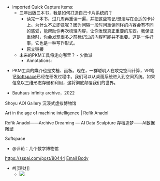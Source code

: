 - Imported Quick Capture items:
    - 三年出版三本书，我是如何打造自己卡片系统的？
        - 读完一本书，过几周再重读一遍，并把这些笔记/想法写在合适的卡片上。为什么不立即做呢？因为间隔一段时间重读同样的内容会有不同的感受，能帮助你再次梳理内容，让你发现真正重要的东西。我保证重读时，你会发现很多之前标记过的内容可能并不重要。这是一件好事，它也是一种写作形式。
        - [原文链接](https://mp.weixin.qq.com/s/L0iqLCWXPrCDsr-cgF30yA)
    - 未来的PKM工具将走向哪里？ - 少数派
        - Annotations:

* PKM工具的媒介也是文档、画板。现在，一群聪明人在攻克空间计算，VR笔记[Softspace](https://soft.space/)已经在研发过程中。我们可以从桌面系统进入到空间系统。如果信息以三维形态存储和利用，这将彻底颠覆我们的世界。

* Bauhaus infinity archive，2022

Shoyu AOI Gallery 沉浸式虚拟博物馆

Art in the age of machine intelligence | Refik Anadol

Refik Anadol——Archive Dreaming — AI Data Sculpture 存档造梦——AI数据雕塑

Softspace

* @评论：几个数字博物馆



https://sspai.com/post/80444 [Email Body](https://files.todoist.com/Gbd0wz2NGE42b6yt5VSSTmtWVb40TzPqP7i3hf8Jnd7xX67TSrfDFFBreIs5Bqhl/by/21878347/as/file.html)
- #[[理财]]
    - ![](https://firebasestorage.googleapis.com/v0/b/firescript-577a2.appspot.com/o/imgs%2Fapp%2Fxinyiheng%2FH4uA9tPE3w.png?alt=media&token=615236a1-66c1-4e6d-9a26-1c0ccd90b4bd)
